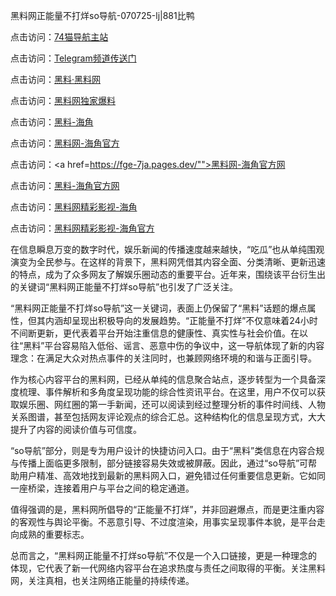 黑料网正能量不打烊so导航-070725-lj|881比鸭

点击访问：<a href="https://74mao.com/">74猫导航主站</a>

点击访问：<a href="https://74mao.com/">Telegram频道传送门</a>

点击访问：<a href="https://heiliaolvzlu3.pages.dev">黑料·黑料网</a>

点击访问：<a href="https://heiliaoyvnrda.pages.dev">黑料网独家爆料</a>

点击访问：<a href="https://sdbsd.pages.dev/">黑料-海角</a>

点击访问：<a href="https://haef.pages.dev/">黑料网-海角官方</a>

点击访问：<a href=https://fge-7ja.pages.dev/"">黑料网-海角官方网</a>

点击访问：<a href="https://gbs-3wd.pages.dev/">黑料-海角官方网</a>

点击访问：<a href="https://sdfsh.pages.dev/">黑料网精彩影视-海角</a>

点击访问：<a href="https://jha.pages.dev/">黑料网精彩影视-海角官方</a>

在信息瞬息万变的数字时代，娱乐新闻的传播速度越来越快，“吃瓜”也从单纯围观演变为全民参与。在这样的背景下，黑料网凭借其内容全面、分类清晰、更新迅速的特点，成为了众多网友了解娱乐圈动态的重要平台。近年来，围绕该平台衍生出的关键词“黑料网正能量不打烊so导航”也引发了广泛关注。

“黑料网正能量不打烊so导航”这一关键词，表面上仍保留了“黑料”话题的爆点属性，但其内涵却呈现出积极导向的发展趋势。“正能量不打烊”不仅意味着24小时不间断更新，更代表着平台开始注重信息的健康性、真实性与社会价值。在以往“黑料”平台容易陷入低俗、谣言、恶意中伤的争议中，这一导航体现了新的内容理念：在满足大众对热点事件的关注同时，也兼顾网络环境的和谐与正面引导。

作为核心内容平台的黑料网，已经从单纯的信息聚合站点，逐步转型为一个具备深度梳理、事件解析和多角度呈现功能的综合性资讯平台。在这里，用户不仅可以获取娱乐圈、网红圈的第一手新闻，还可以阅读到经过整理分析的事件时间线、人物关系图谱，甚至包括网友评论观点的综合汇总。这种结构化的信息呈现方式，大大提升了内容的阅读价值与可信度。

“so导航”部分，则是专为用户设计的快捷访问入口。由于“黑料”类信息在内容合规与传播上面临更多限制，部分链接容易失效或被屏蔽。因此，通过“so导航”可帮助用户精准、高效地找到最新的黑料网入口，避免错过任何重要信息更新。它如同一座桥梁，连接着用户与平台之间的稳定通道。

值得强调的是，黑料网所倡导的“正能量不打烊”，并非回避爆点，而是更注重内容的客观性与舆论平衡。不恶意引导、不过度渲染，用事实呈现事件本貌，是平台走向成熟的重要标志。

总而言之，“黑料网正能量不打烊so导航”不仅是一个入口链接，更是一种理念的体现，它代表了新一代网络内容平台在追求热度与责任之间取得的平衡。关注黑料网，关注真相，也关注网络正能量的持续传递。
